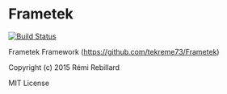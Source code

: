 # Frametek

[![Build Status](https://travis-ci.org/tekreme73/Frametek.svg?branch=master)](https://travis-ci.org/tekreme73/Frametek)

Frametek Framework (https://github.com/tekreme73/Frametek)

Copyright (c) 2015 Rémi Rebillard

MIT License
